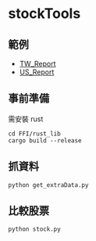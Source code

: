 # stockTools

## 範例
* [TW_Report](https://z-wind.github.io/stockTools/TW_Report.html)
* [US_Report](https://z-wind.github.io/stockTools/US_Report.html)

## 事前準備
需安裝 rust
```
cd FFI/rust_lib
cargo build --release
```

## 抓資料
```
python get_extraData.py
```

## 比較股票
```
python stock.py
```
